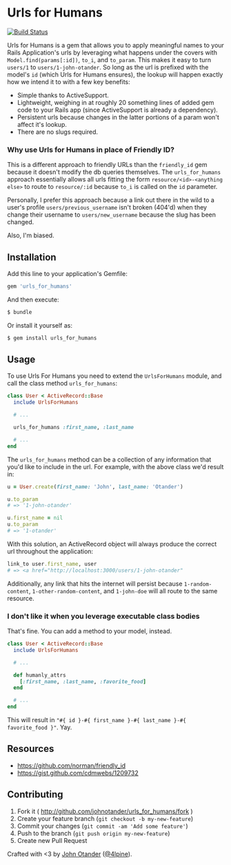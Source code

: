 # Urls for Humans

[![Build Status](https://travis-ci.org/johnotander/urls_for_humans.svg?branch=master)](https://travis-ci.org/johnotander/urls_for_humans)

Urls for Humans is a gem that allows you to apply meaningful names to your Rails Application's urls
by leveraging what happens under the covers with `Model.find(params[:id])`, `to_i`, and `to_param`.
This makes it easy to turn `users/1` to `users/1-john-otander`. So long as the url is prefixed with
the model's `id` (which Urls for Humans ensures), the lookup will happen exactly how we intend it
to with a few key benefits:

  * Simple thanks to ActiveSupport.
  * Lightweight, weighing in at roughly 20 something lines of added gem code to your Rails app (since
  ActiveSupport is already a dependency).
  * Persistent urls because changes in the latter portions of a param won't affect it's lookup.
  * There are no slugs required.

### Why use Urls for Humans in place of Friendly ID?

This is a different approach to friendly URLs than the `friendly_id` gem because it doesn't modify
the db queries themselves. The `urls_for_humans` approach essentially allows all urls fitting the
form `resource/<id>-<anything else>` to route to `resource/:id` because `to_i` is called on the
`id` parameter.

Personally, I prefer this approach because a link out there in the wild to a user's profile
`users/previous_username` isn't broken (404'd) when they change their username to `users/new_username`
because the slug has been changed.

Also, I'm biased.

## Installation

Add this line to your application's Gemfile:

```ruby
gem 'urls_for_humans'
```

And then execute:

```bash
$ bundle
```

Or install it yourself as:

```bash
$ gem install urls_for_humans
```

## Usage


To use Urls For Humans you need to extend the `UrlsForHumans` module, and call the class method
`urls_for_humans`:

```ruby
class User < ActiveRecord::Base
  include UrlsForHumans

  # ...

  urls_for_humans :first_name, :last_name

  # ...
end
```

The `urls_for_humans` method can be a collection of any information that you'd like to include in
the url. For example, with the above class we'd result in:

```ruby
u = User.create(first_name: 'John', last_name: 'Otander')

u.to_param
# => '1-john-otander'

u.first_name = nil
u.to_param
# => '1-otander'
```

With this solution, an ActiveRecord object will always produce the correct url throughout the
application:

```ruby
link_to user.first_name, user
# => <a href="http://localhost:3000/users/1-john-otander"
```

Additionally, any link that hits the internet will persist because `1-random-content`, `1-other-random-content`,
and `1-john-doe` will all route to the same resource.

### I don't like it when you leverage executable class bodies

That's fine. You can add a method to your model, instead.

```ruby
class User < ActiveRecord::Base
  include UrlsForHumans

  # ...

  def humanly_attrs
    [:first_name, :last_name, :favorite_food]
  end

  # ...
end
```

This will result in `"#{ id }-#{ first_name }-#{ last_name }-#{ favorite_food }"`. Yay.

## Resources

  * <https://github.com/norman/friendly_id>
  * <https://gist.github.com/cdmwebs/1209732>

## Contributing

1. Fork it ( http://github.com/johnotander/urls_for_humans/fork )
2. Create your feature branch (`git checkout -b my-new-feature`)
3. Commit your changes (`git commit -am 'Add some feature'`)
4. Push to the branch (`git push origin my-new-feature`)
5. Create new Pull Request

Crafted with <3 by [John Otander](http://johnotander.com) ([@4lpine](https://twitter.com/4lpine)).
